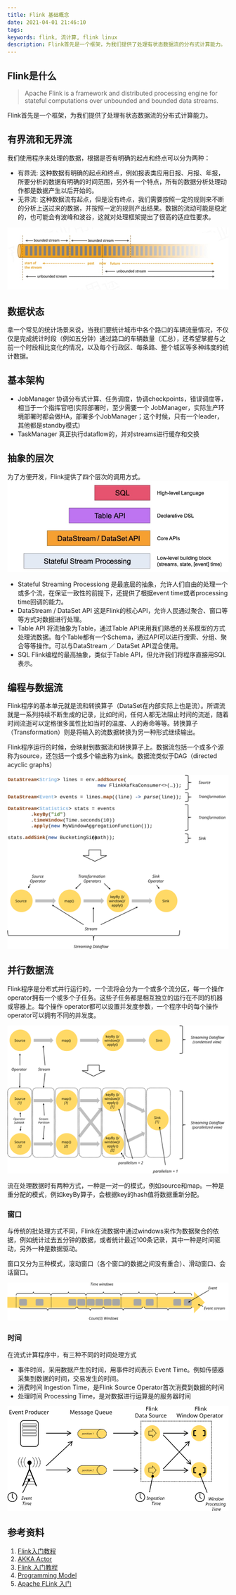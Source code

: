 ```yaml
---
title: Flink 基础概念
date: 2021-04-01 21:46:10
tags:
keywords: flink, 流计算, flink linux
description: Flink首先是一个框架，为我们提供了处理有状态数据流的分布式计算能力。
---
```


## Flink是什么
> Apache Flink is a framework and distributed processing engine for stateful computations over unbounded and bounded data streams.

Flink首先是一个框架，为我们提供了处理有状态数据流的分布式计算能力。

## 有界流和无界流
我们使用程序来处理的数据，根据是否有明确的起点和终点可以分为两种：
* 有界流: 这种数据有明确的起点和终点，例如报表类应用日报、月报、年报，所要分析的数据有明确的时间范围，另外有一个特点，所有的数据分析处理动作都是数据产生以后开始的。
* 无界流: 这种数据流有起点，但是没有终点，我们需要按照一定的规则来不断的分析上送过来的数据，并按照一定的规则产出结果。数据的流动可能是稳定的，也可能会有波峰和波谷，这就对处理框架提出了很高的适应性要求。

![Flink基本概念](20210401-flink-102-basic-concepts/image-20210401214900425.jpg)


## 数据状态
拿一个常见的统计场景来说，当我们要统计城市中各个路口的车辆流量情况，不仅仅是完成统计时段（例如五分钟）通过路口的车辆数量（汇总），还希望掌握与之前一个时段相比变化的情况，以及每个行政区、每条路、整个城区等多种纬度的统计数据。

## 基本架构
* JobManager 协调分布式计算、任务调度，协调checkpoints，错误调度等，相当于一个指挥官吧(实际部署时，至少需要一个 JobManager，实际生产环境部署时都会做HA，部署多个JobManager；这个时候，只有一个leader，其他都是standby模式)
* TaskManager 真正执行dataflow的，并对streams进行缓存和交换

## 抽象的层次
为了方便开发，Flink提供了四个层次的调用方式。
![](20210401-flink-102-basic-concepts/flink-102-1.jpg)

* Stateful Streaming Processiong 是最底层的抽象，允许人们自由的处理一个或多个流，在保证一致性的前提下，还提供了根据event time或者processing time回调的能力。
* DataStream / DataSet API 这是Flink的核心API，允许人民通过聚合、窗口等等方式对数据进行处理。
* Table API 将流抽象为Table，通过Table API来用我们熟悉的关系模型的方式处理流数据。每个Table都有一个Schema，通过API可以进行搜索、分组、聚合等等操作。可以与DataStream ／ DataSet API混合使用。
* SQL Flink编程的最高抽象，类似于Table API，但允许我们将程序直接用SQL表示。

## 编程与数据流
Flink程序的基本单元就是流和转换算子（DataSet在内部实际上也是流）。所谓流就是一系列持续不断生成的记录，比如时间，任何人都无法阻止时间的流逝，随着时间流逝可以定格很多属性比如当时的温度、人的寿命等等。转换算子（Transformation）则是将输入的流数据转换为另一种形式继续输出。

Flink程序运行的时候，会映射到数据流和转换算子上。数据流包括一个或多个源称为source，还包括一个或多个输出称为sink。数据流类似于DAG（directed acyclic graphs）

![A DataStream program, and its dataflow.](20210401-flink-102-basic-concepts/program_dataflow.svg)

## 并行数据流
Flink程序是分布式并行运行的，一个流将会分为一个或多个流分区，每一个操作 operator拥有一个或多个子任务。这些子任务都是相互独立的运行在不同的机器或容器上。每个操作 operator都可以设置并发度参数，一个程序中的每个操作 operator可以拥有不同的并发度。

![A parallel dataflow](20210401-flink-102-basic-concepts/parallel_dataflow-20210401220418966.svg)

流在处理数据时有两种方式，一种是一对一的模式，例如source和map。一种是重分配的模式，例如keyBy算子，会根据key的hash值将数据重新分配。

### 窗口
与传统的批处理方式不同，Flink在流数据中通过windows来作为数据聚合的依据，例如统计过去五分钟的数据，或者统计最近100条记录，其中一种是时间驱动，另外一种是数据驱动。

窗口又分为三种模式，滚动窗口（各个窗口的数据之间没有重合）、滑动窗口、会话窗口。

![Time- and Count Windows](20210401-flink-102-basic-concepts/windows-20210401220441939.svg)

### 时间
在流式计算程序中，有三种不同的时间处理方式
* 事件时间，采用数据产生的时间，用事件时间表示 Event Time。例如传感器采集到数据的时间，交易发生的时间。
* 消费时间 Ingestion Time，是Flink Source Operator首次消费到数据的时间
* 处理时间 Processing Time，是对数据进行运算是的服务器时间



![Event Time, Ingestion Time, and Processing Time](20210401-flink-102-basic-concepts/event_ingestion_processing_time.svg)

## 参考资料
1. [Flink入门教程](https://blog.csdn.net/u010862794/article/details/90025104)
2. [AKKA Actor](https://doc.akka.io/docs/akka/current/actors.html)
3. [Flink 入门教程](https://blog.csdn.net/u010862794/article/details/90025104)
4. [Programming Model](https://ci.apache.org/projects/flink/flink-docs-release-1.9/concepts/programming-model.html)
5. [Apache FLink 入门](https://files.alicdn.com/tpsservice/53de65050b468fc6d338fbaff799828a.pdf)